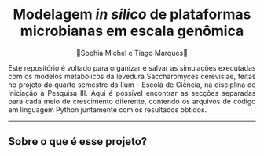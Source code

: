 <h1 align='center'>Modelagem <i>in silico</i> de plataformas microbianas em escala genômica</h1>

<p align='center'>🧫Sophia Michel e Tiago Marques🧫</p>

<p align='justify'>Este repositório é voltado para organizar e salvar as simulações executadas com os modelos metabólicos da levedura Saccharomyces cerevisiae, feitas no projeto do quarto semestre da Ilum - Escola de Ciência, na disciplina de Iniciação à Pesquisa III. Aqui é possível encontrar as secções separadas para cada meio de crescimento diferente, contendo os arquivos de código em linguagem Python juntamente com os resultados obtidos.</p>

<hr>

<h2>Sobre o que é esse projeto?</h2>
